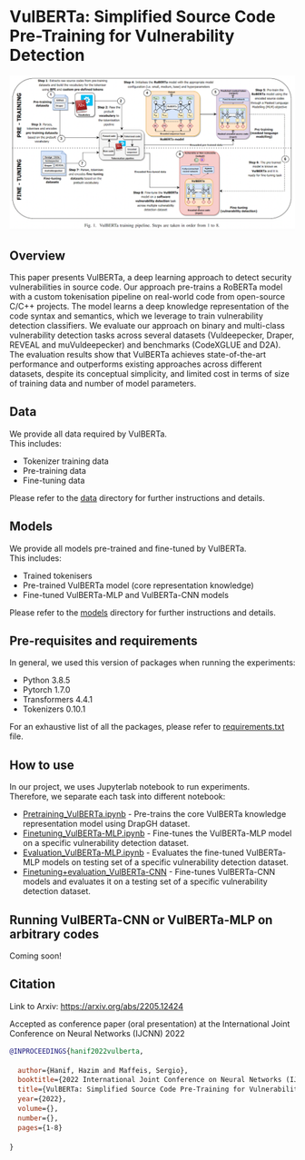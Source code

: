 
# VulBERTa: Simplified Source Code Pre-Training for Vulnerability Detection

![VulBERTa architecture](VB.png)

## Overview
This paper presents VulBERTa, a deep learning approach to detect security vulnerabilities in source code. Our approach pre-trains a RoBERTa model with a custom tokenisation pipeline on real-world code from open-source C/C++ projects. The model learns a deep knowledge representation of the code syntax and semantics, which we leverage to train vulnerability detection classifiers. We evaluate our approach on binary and multi-class vulnerability detection tasks across several datasets (Vuldeepecker, Draper, REVEAL and muVuldeepecker) and benchmarks (CodeXGLUE and D2A). The evaluation results show that VulBERTa achieves state-of-the-art performance and outperforms existing approaches across different datasets, despite its conceptual simplicity, and limited cost in terms of size of training data and number of model parameters.

## Data
We provide all data required by VulBERTa.  
This includes:
 - Tokenizer training data
 - Pre-training data
 - Fine-tuning data

Please refer to the [data](https://github.com/ICL-ml4csec/VulBERTa/tree/main/data "data") directory for further instructions and details.

## Models
We provide all models pre-trained and fine-tuned by VulBERTa.  
This includes:
 - Trained tokenisers
 - Pre-trained VulBERTa model (core representation knowledge)
 - Fine-tuned VulBERTa-MLP and VulBERTa-CNN models

Please refer to the [models](https://github.com/ICL-ml4csec/VulBERTa/tree/main/models "models") directory for further instructions and details.

## Pre-requisites and requirements

In general, we used this version of packages when running the experiments:

 - Python 3.8.5
 - Pytorch 1.7.0
 - Transformers 4.4.1
 - Tokenizers 0.10.1

For an exhaustive list of all the packages, please refer to [requirements.txt](https://github.com/ICL-ml4csec/VulBERTa/blob/main/requirements.txt "requirements.txt") file.

## How to use

In our project, we uses Jupyterlab notebook to run experiments.  
Therefore, we separate each task into different notebook:

 - [Pretraining_VulBERTa.ipynb](https://github.com/ICL-ml4csec/VulBERTa/blob/main/Pretraining_VulBERTa.ipynb "Pretraining_VulBERTa.ipynb") - Pre-trains the core VulBERTa knowledge representation model using DrapGH dataset.
 - [Finetuning_VulBERTa-MLP.ipynb](https://github.com/ICL-ml4csec/VulBERTa/blob/main/Finetuning_VulBERTa-MLP.ipynb "Finetuning_VulBERTa-MLP.ipynb") - Fine-tunes the VulBERTa-MLP model on a specific vulnerability detection dataset.
 - [Evaluation_VulBERTa-MLP.ipynb](https://github.com/ICL-ml4csec/VulBERTa/blob/main/Evaluation_VulBERTa-MLP.ipynb "Evaluation_VulBERTa-MLP.ipynb") - Evaluates the fine-tuned VulBERTa-MLP models on testing set of a specific vulnerability detection dataset.
 - [Finetuning+evaluation_VulBERTa-CNN](https://github.com/ICL-ml4csec/VulBERTa/blob/main/Finetuning%2Bevaluation_VulBERTa-CNN.ipynb "Finetuning+evaluation_VulBERTa-CNN.ipynb") - Fine-tunes VulBERTa-CNN models and evaluates it on a testing set of a specific vulnerability detection dataset.

## Running VulBERTa-CNN or VulBERTa-MLP on arbitrary codes

Coming soon!

## Citation
Link to Arxiv: https://arxiv.org/abs/2205.12424  

Accepted as conference paper (oral presentation) at the International Joint Conference on Neural Networks (IJCNN) 2022  

```bibtex
@INPROCEEDINGS{hanif2022vulberta,

  author={Hanif, Hazim and Maffeis, Sergio},
  booktitle={2022 International Joint Conference on Neural Networks (IJCNN)}, 
  title={VulBERTa: Simplified Source Code Pre-Training for Vulnerability Detection}, 
  year={2022},
  volume={},
  number={},
  pages={1-8}
  
}
```
